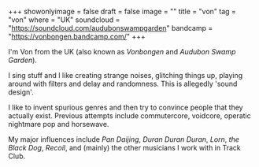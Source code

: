 +++
showonlyimage = false
draft = false
image = ""
title = "von"
tag = "von"
where = "UK"
soundcloud = "https://soundcloud.com/audubonswampgarden"
bandcamp = "https://vonbongen.bandcamp.com/"
+++

I'm Von from the UK (also known as *Vonbongen* and *Audubon Swamp Garden*).

I sing stuff and I like creating strange noises, glitching things up, playing around with filters and delay and randomness. This is allegedly 'sound design'.

I like to invent spurious genres and then try to convince people that they actually exist. Previous attempts include commutercore, voidcore, operatic nightmare pop and horsewave.

My major influences include *Pan Daijing*, *Duran Duran Duran*, *Lorn*, *the Black Dog*, *Recoil*, and (mainly) the other musicians I work with in Track Club.
